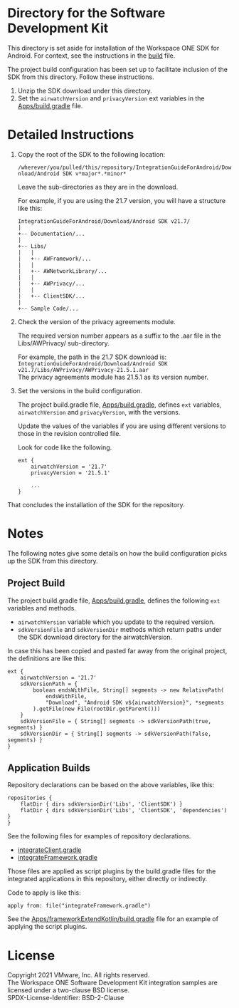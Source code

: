 # Directory for the Software Development Kit
This directory is set aside for installation of the Workspace ONE SDK for
Android. For context, see the instructions in the
[build](../Documentation/build.md) file.

The project build configuration has been set up to facilitate inclusion of the
SDK from this directory. Follow these instructions.

1.  Unzip the SDK download under this directory.
2.  Set the `airwatchVersion` and `privacyVersion` ext variables in the
    [Apps/build.gradle](../Apps/build.gradle) file.

# Detailed Instructions
1.  Copy the root of the SDK to the following location:

    `/wherever/you/pulled/this/repository/IntegrationGuideForAndroid/Download/Android SDK v*major*.*minor*`

    Leave the sub-directories as they are in the download.

    For example, if you are using the 21.7 version, you will have a structure
    like this:

        IntegrationGuideForAndroid/Download/Android SDK v21.7/
        |
        +-- Documentation/...
        |
        +-- Libs/
        |   |
        |   +-- AWFramework/...
        |   |
        |   +-- AWNetworkLibrary/...
        |   |
        |   +-- AWPrivacy/...
        |   |
        |   +-- ClientSDK/...
        |
        +-- Sample Code/...

2.  Check the version of the privacy agreements module.

    The required version number appears as a suffix to the .aar file in the
    Libs/AWPrivacy/ sub-directory.
    
    For example, the path in the 21.7 SDK download is:  
    `IntegrationGuideForAndroid/Download/Android SDK v21.7/Libs/AWPrivacy/AWPrivacy-21.5.1.aar`  
    The privacy agreements module has 21.5.1 as its version number.

3.  Set the versions in the build configuration.

    The project build.gradle file, [Apps/build.gradle](../Apps/build.gradle),
    defines `ext` variables, `airwatchVersion` and `privacyVersion`, with the
    versions.

    Update the values of the variables if you are using different versions to
    those in the revision controlled file.

    Look for code like the following.

        ext {
            airwatchVersion = '21.7'
            privacyVersion = '21.5.1'

            ...
        }

That concludes the installation of the SDK for the repository.

# Notes
The following notes give some details on how the build configuration picks up
the SDK from this directory.

## Project Build
The project build.gradle file, [Apps/build.gradle](../Apps/build.gradle),
defines the following `ext` variables and methods.

-   `airwatchVersion` variable which you update to the required version.
-   `sdkVersionFile` and `sdkVersionDir` methods which return paths under the
    SDK download directory for the airwatchVersion.

In case this has been copied and pasted far away from the original project, the
definitions are like this:

    ext {
        airwatchVersion = '21.7'
        sdkVersionPath = {
            boolean endsWithFile, String[] segments -> new RelativePath(
                endsWithFile,
                "Download", "Android SDK v${airwatchVersion}", *segments
            ).getFile(new File(rootDir.getParent()))
        }
        sdkVersionFile = { String[] segments -> sdkVersionPath(true, segments) }
        sdkVersionDir = { String[] segments -> sdkVersionPath(false, segments) }
    }

## Application Builds
Repository declarations can be based on the above variables, like this:

    repositories {
        flatDir { dirs sdkVersionDir('Libs', 'ClientSDK') }
        flatDir { dirs sdkVersionDir('Libs', 'ClientSDK', 'dependencies') }
    }

See the following files for examples of repository declarations.

-   [integrateClient.gradle](../Apps/clientKotlin/integrateClient.gradle)
-   [integrateFramework.gradle](../Apps/frameworkExtendKotlin/integrateFramework.gradle)

Those files are applied as script plugins by the build.gradle files for the
integrated applications in this repository, either directly or indirectly.

Code to apply is like this:

    apply from: file("integrateFramework.gradle")

See the
[Apps/frameworkExtendKotlin/build.gradle](../Apps/frameworkExtendKotlin/build.gradle)
file for an example of applying the script plugins.

# License
Copyright 2021 VMware, Inc. All rights reserved.  
The Workspace ONE Software Development Kit integration samples are licensed
under a two-clause BSD license.  
SPDX-License-Identifier: BSD-2-Clause